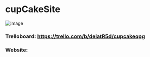 # cupCakeSite
![image](https://user-images.githubusercontent.com/78900612/142434529-0c43b6f9-082e-426c-bc96-3b9067688cc5.png)
### Trelloboard: https://trello.com/b/deiatR5d/cupcakeopg

### Website: 
